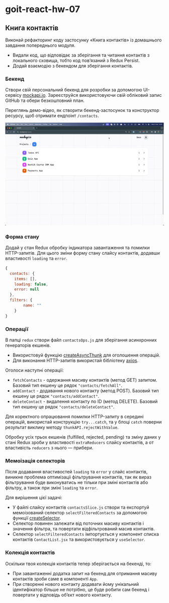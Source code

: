 # goit-react-hw-07

## Книга контактів

Виконай рефакторинг коду застосунку «Книга контактів» із домашнього завдання попереднього модуля.

- Видали код, що відповідає за зберігання та читання контактів з локального сховища, тобто код пов’язаний з Redux Persist.
- Додай взаємодію з бекендом для зберігання контактів.

### Бекенд

Створи свій персональний бекенд для розробки за допомогою UI-сервісу [mockapi.io](https://mockapi.io/). Зареєструйся використовуючи свій обліковий запис GitHub та обери безкоштовний план.

Переглянь демо-відео, як створити бекенд-застосунок та конструктор ресурсу, щоб отримати ендпоінт `/contacts`.

[![Watch video](./public/videoframe_0.webp)](https://goitlmsstorage.b-cdn.net/a90c8b29-b59a-4052-a3c9-92987e8c81092024-03-27%2018-32-29.mp4)

### Форма стану

Додай у стан Redux обробку індикатора завантаження та помилки HTTP-запитів. Для цього зміни форму стану слайсу контактів, додавши властивості `loading` та `error`.

```js
{
  contacts: {
    items: [],
    loading: false,
    error: null
  },
  filters: {
		name: ""
	}
}
```

### Операції

В папці `redux` створи файл `contactsOps.js` для зберігання асинхронних генераторів екшенів.

- Використовуй функцію [createAsyncThunk](https://redux-toolkit.js.org/api/createAsyncThunk) для оголошення операцій.
- Для виконання HTTP-запитів використай бібліотеку [axios](https://axios-http.com/uk/docs/intro).

Оголоси наступні операції:

- `fetchContacts` - одержання масиву контактів (метод GET) запитом. Базовий тип екшену це рядок `"contacts/fetchAll"`.
- `addContact` - додавання нового контакту (метод POST). Базовий тип екшену це рядок `"contacts/addContact"`.
- `deleteContact` - видалення контакту по ID (метод DELETE). Базовий тип екшену це рядок `"contacts/deleteContact"`.

Для коректного опрацювання помилки HTTP-запиту в середині операцій, використай конструкцію `try...catch`, та у блоці `catch` поверни результат виклику методу `thunkAPI.rejectWithValue`.

Обробку усіх трьох екшенів (fulfilled, rejected, pending) та зміну даних у стані Redux зроби у властивості `extraReducers` слайсу контактів, а от властивість `reducers` з нього — прибери.

### Мемоізація селекторів

Після додавання властивостей `loading` та `error` у слайс контактів, виникне проблема оптимізаціі фільтрування контактів, так як вираз фільтрування буде виконуватись не тільки при зміні контактів або фільтру, а також при зміні `loading` та `error`.

Для вирішення цієї задачі:

- У файлі слайсу контактів `contactsSlice.js` створи та експортуй мемоізований селектор `selectFilteredContacts` за допомогою функції [createSelector](https://redux-toolkit.js.org/api/createSelector).
- Селектор повинен залежати від поточних масиву контактів і значення фільтра, та повертати відфільтрований масив контактів.
- Селектор `selectFilteredContacts` імпортується у компонент списка контактів `ContactList.jsx` та використовується у `useSelector`.

### Колекція контактів

Оскільки твоя колекція контактів тепер зберігається на бекенді, то:

- При завантаженні додатка запит на бекенд для отримання масиву контактів зроби саме в компоненті `Арр`.
- При створенні нового контакту додавати йому унікальний ідентифікатор більше не потрібно, це буде робити сам бекенд і повертати у відповідь об’єкт нового контакту.
